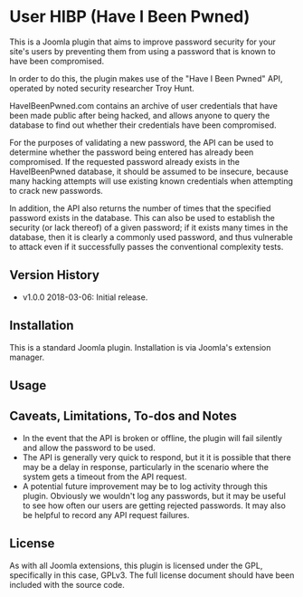 User HIBP (Have I Been Pwned)
=========================================================================================

This is a Joomla plugin that aims to improve password security for your site's users by preventing them from using a password that is known to have been compromised.

In order to do this, the plugin makes use of the "Have I Been Pwned" API, operated by noted security researcher Troy Hunt.

HaveIBeenPwned.com contains an archive of user credentials that have been made public after being hacked, and allows anyone to query the database to find out whether their credentials have been compromised.

For the purposes of validating a new password, the API can be used to determine whether the password being entered has already been compromised. If the requested password already exists in the HaveIBeenPwned database, it should be assumed to be insecure, because many hacking attempts will use existing known credentials when attempting to crack new passwords.

In addition, the API also returns the number of times that the specified password exists in the database. This can also be used to establish the security (or lack thereof) of a given password; if it exists many times in the database, then it is clearly a commonly used password, and thus vulnerable to attack even if it successfully passes the conventional complexity tests.



Version History
----------------

* v1.0.0     2018-03-06: Initial release.


Installation
----------------
This is a standard Joomla plugin. Installation is via Joomla's extension manager.


Usage
----------------





Caveats, Limitations, To-dos and Notes
--------------------------------------

* In the event that the API is broken or offline, the plugin will fail silently and allow the password to be used.
* The API is generally very quick to respond, but it it is possible that there may be a delay in response, particularly in the scenario where the system gets a timeout from the API request.
* A potential future improvement may be to log activity through this plugin. Obviously we wouldn't log any passwords, but it may be useful to see how often our users are getting rejected passwords. It may also be helpful to record any API request failures.

License
----------------
As with all Joomla extensions, this plugin is licensed under the GPL, specifically in this case, GPLv3. The full license document should have been included with the source code.
